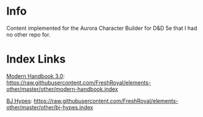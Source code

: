 # Info
Content implemented for the Aurora Character Builder for D&D 5e that I had no other repo for.

# Index Links
[Modern Handbook 3.0](https://www.reddit.com/r/UnearthedArcana/comments/vddxa8/modern_handbook_v30/): https://raw.githubusercontent.com/FreshRoyal/elements-other/master/other/modern-handbook.index

[BJ Hypes](https://bjhypes.com/): https://raw.githubusercontent.com/FreshRoyal/elements-other/master/other/bj-hypes.index

